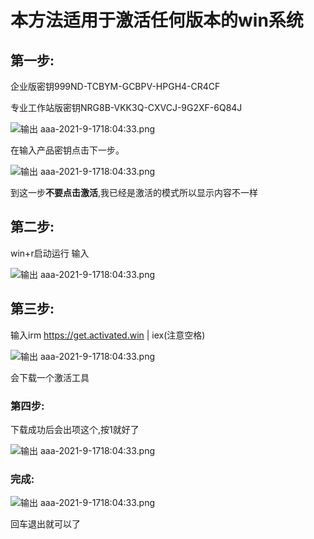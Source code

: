 # 本方法适用于激活任何版本的win系统

## 第一步:

企业版密钥999ND-TCBYM-GCBPV-HPGH4-CR4CF

专业工作站版密钥NRG8B-VKK3Q-CXVCJ-9G2XF-6Q84J

![ 输出 aaa-2021-9-1718:04:33.png](https://gitee.com/lianzengqian/picture/raw/master/%20%E6%A0%BC%E5%BC%8F%201721406098503-2024-7-2000:21:39.png%20/%20%E8%BE%93%E5%87%BA%20aaa-2021-9-1718:04:33.png)

在输入产品密钥点击下一步。

![ 输出 aaa-2021-9-1718:04:33.png](https://gitee.com/lianzengqian/picture/raw/master/%20%E6%A0%BC%E5%BC%8F%201721406164674-2024-7-2000:22:45.png%20/%20%E8%BE%93%E5%87%BA%20aaa-2021-9-1718:04:33.png)

到这一步**不要点击激活**,我已经是激活的模式所以显示内容不一样

## 第二步:

win+r启动运行 输入



![ 输出 aaa-2021-9-1718:04:33.png](https://gitee.com/lianzengqian/picture/raw/master/%20%E6%A0%BC%E5%BC%8F%201721406293848-2024-7-2000:24:54.png%20/%20%E8%BE%93%E5%87%BA%20aaa-2021-9-1718:04:33.png)

## 第三步:

输入irm https://get.activated.win | iex(注意空格)

![ 输出 aaa-2021-9-1718:04:33.png](https://gitee.com/lianzengqian/picture/raw/master/%20%E6%A0%BC%E5%BC%8F%201721406369789-2024-7-2000:26:10.png%20/%20%E8%BE%93%E5%87%BA%20aaa-2021-9-1718:04:33.png)

会下载一个激活工具

### 第四步:

下载成功后会出项这个,按1就好了

![ 输出 aaa-2021-9-1718:04:33.png](https://gitee.com/lianzengqian/picture/raw/master/%20%E6%A0%BC%E5%BC%8F%201721406681687-2024-7-2000:31:22.png%20/%20%E8%BE%93%E5%87%BA%20aaa-2021-9-1718:04:33.png)

### 完成:

![ 输出 aaa-2021-9-1718:04:33.png](https://gitee.com/lianzengqian/picture/raw/master/%20%E6%A0%BC%E5%BC%8F%201721406788220-2024-7-2000:33:08.png%20/%20%E8%BE%93%E5%87%BA%20aaa-2021-9-1718:04:33.png)

回车退出就可以了